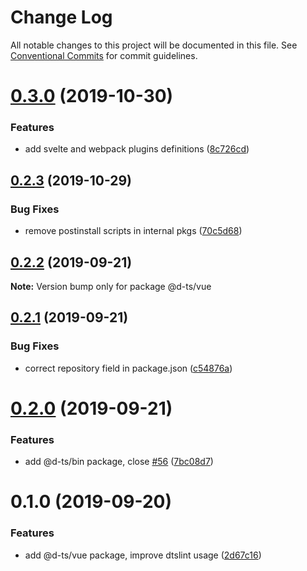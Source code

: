 # Change Log

All notable changes to this project will be documented in this file.
See [Conventional Commits](https://conventionalcommits.org) for commit guidelines.

# [0.3.0](https://github.com/rx-ts/types/compare/@d-ts/vue@0.2.3...@d-ts/vue@0.3.0) (2019-10-30)


### Features

* add svelte and webpack plugins definitions ([8c726cd](https://github.com/rx-ts/types/commit/8c726cd0ce2641b3ab9a4516d40cc0cd2544bb8b))





## [0.2.3](https://github.com/rx-ts/types/compare/@d-ts/vue@0.2.2...@d-ts/vue@0.2.3) (2019-10-29)


### Bug Fixes

* remove postinstall scripts in internal pkgs ([70c5d68](https://github.com/rx-ts/types/commit/70c5d68190df3b4ec9e323119d8acabc320579e9))





## [0.2.2](https://github.com/rx-ts/types/compare/@d-ts/vue@0.2.1...@d-ts/vue@0.2.2) (2019-09-21)

**Note:** Version bump only for package @d-ts/vue





## [0.2.1](https://github.com/rx-ts/types/compare/@d-ts/vue@0.2.0...@d-ts/vue@0.2.1) (2019-09-21)


### Bug Fixes

* correct repository field in package.json ([c54876a](https://github.com/rx-ts/types/commit/c54876a))





# [0.2.0](https://github.com/rx-ts/types/compare/@d-ts/vue@0.1.0...@d-ts/vue@0.2.0) (2019-09-21)


### Features

* add @d-ts/bin package, close [#56](https://github.com/rx-ts/types/issues/56) ([7bc08d7](https://github.com/rx-ts/types/commit/7bc08d7))





# 0.1.0 (2019-09-20)


### Features

* add @d-ts/vue package, improve dtslint usage ([2d67c16](https://github.com/rx-ts/types/commit/2d67c16))
